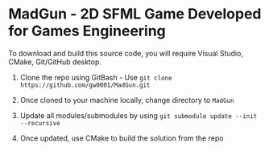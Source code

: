 # MadGun - 2D SFML Game Developed for Games Engineering

To download and build this source code, you will require Visual Studio, CMake, Git/GitHub desktop.

1. Clone the repo using GitBash -  Use `git clone https://github.com/gw0001/MadGun.git`

2. Once cloned to your machine locally, change directory to `MadGun`

3. Update all modules/submodules by using `git submodule update --init --recursive`

4. Once updated, use CMake to build the solution from the repo
